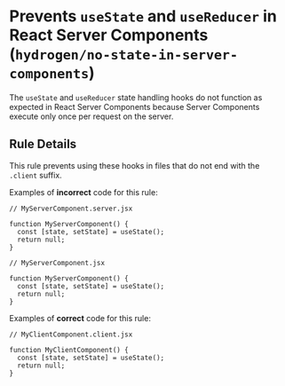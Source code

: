 # Prevents `useState` and `useReducer` in React Server Components (`hydrogen/no-state-in-server-components`)

The `useState` and `useReducer` state handling hooks do not function as expected in React Server Components because Server Components execute only once per request on the server.

## Rule Details

This rule prevents using these hooks in files that do not end with the `.client` suffix.

Examples of **incorrect** code for this rule:

```tsx
// MyServerComponent.server.jsx

function MyServerComponent() {
  const [state, setState] = useState();
  return null;
}
```

```tsx
// MyServerComponent.jsx

function MyServerComponent() {
  const [state, setState] = useState();
  return null;
}
```

Examples of **correct** code for this rule:

```tsx
// MyClientComponent.client.jsx

function MyClientComponent() {
  const [state, setState] = useState();
  return null;
}
```
